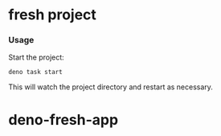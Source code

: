 # fresh project

### Usage

Start the project:

```
deno task start
```

This will watch the project directory and restart as necessary.
# deno-fresh-app
